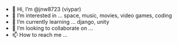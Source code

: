- 👋 Hi, I’m @jnw8723 (viypar)
- 👀 I’m interested in ... space, music, movies, video games, coding
- 🌱 I’m currently learning ... django, unity
- 💞️ I’m looking to collaborate on ...
- 📫 How to reach me ... 

<!---
jnw8723/jnw8723 is a ✨ special ✨ repository because its `README.md` (this file) appears on your GitHub profile.
You can click the Preview link to take a look at your changes.
--->
